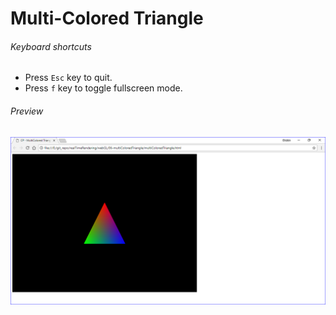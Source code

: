 # Multi-Colored Triangle

###### Keyboard shortcuts

*   Press `Esc` key to quit.
*   Press `f` key to toggle fullscreen mode.

###### Preview

![multiColoredTriangle][multi-colored-triangle-image]

[//]: # "Image declaration"
[multi-colored-triangle-image]: ./preview/multiColoredTriangle.png " Mult-iColored Triangle"
